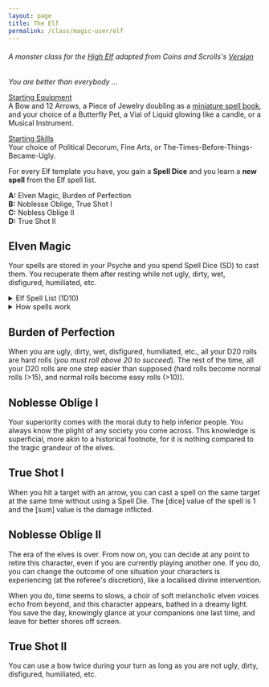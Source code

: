 ```yaml
---
layout: page
title: The Elf
permalink: /class/magic-user/elf
---
```


###### A monster class for the [High Elf](/monsters/elf-high) adapted from Coins and Scrolls's [Version](https://coinsandscrolls.blogspot.com/2017/05/osr-elves-and-elf-wizards.html)

_You are better than everybody ..._

<ins>Starting Equipment</ins><br>
A Bow and 12 Arrows, a Piece of Jewelry doubling as a [miniature spell book](https://goblinpunch.blogspot.com/2016/09/the-perfect-languages-of-elves.html), and your choice of a Butterfly Pet, a Vial of Liquid glowing like a candle, or a Musical Instrument.

<ins>Starting Skills</ins><br>
Your choice of Political Decorum, Fine Arts, or The-Times-Before-Things-Became-Ugly.

For every Elf template you have, you gain a **Spell Dice** and you learn a **new spell** from the Elf spell list.

**A:** Elven Magic, Burden of Perfection<br>
**B:** Noblesse Oblige, True Shot I<br>
**C:** Nobless Oblige II<br>
**D:** True Shot II<br>

## Elven Magic
Your spells are stored in your Psyche and you spend Spell Dice (SD) to cast them. You recuperate them after resting while not ugly, dirty, wet, disfigured, humiliated, etc.

<details markdown="1">
<summary>Elf Spell List (1D10)</summary>
1. [Beautify](/2020/11/13/beautify)
1. [Doom Foretold](/2020/11/13/doom-foretold/)
1. [Druidcraft](/2020/11/13/druidcraft)
1. [Empathic Vessel](/2020/11/13/empathic-vessel)
1. [Floral Salvage](/2020/11/13/floral-salvage)
1. [Gleam](/2020/11/12/gleam/)
1. [Illusion of Youth](/2020/11/12/illusion-of-youth)
1. [Moon Lust](/2020/11/13/moon-lust/)
1. [Old Rune](/2020/11/13/old-rune)
1. [Speak with Birds](/2020/11/13/speak-with-birds)
</details>
<details markdown="1">
<summary>How spells work</summary>
<ins>Spell Dice (SD)</ins><br>
You get 1 per Elf template. They are D6s.

Whenever you cast a spell, you choose how many SD to invest into it. The result of the spell depends on the number of [dice] and their [sum].

If a SD rolls a 1, 2 or 3, you don’t lose it. Otherwise, you lose it. You can’t cast without SD.

Every time you roll doubles you get closer to *Catastrophe*.

<ins>Catastrophe</ins><br>
Every time you roll doubles you gain 1 *Doom Point*. Roll a D20. If you roll equal to or below your doom score, you trigger a [catastrophe](/list/spell-catastrophe). Triples give 3 Points, and Quadruples, 6 points.
</details>

## Burden of Perfection
When you are ugly, dirty, wet, disfigured, humiliated, etc., all your D20 rolls are hard rolls (_you must roll above 20 to succeed_). The rest of the time, all your D20 rolls are one step easier than supposed (hard rolls become normal rolls (>15), and normal rolls become easy rolls (>10)). 

## Noblesse Oblige I
Your superiority comes with the moral duty to help inferior people. You always know the plight of any society you come across. This knowledge is superficial, more akin to a historical footnote, for it is nothing compared to the tragic grandeur of the elves.

## True Shot I
When you hit a target with an arrow, you can cast a spell on the same target at the same time without using a Spell Die. The [dice] value of the spell is 1 and the [sum] value is the damage inflicted.

## Noblesse Oblige II
The era of the elves is over. From now on, you can decide at any point to retire this character, even if you are currently playing another one. If you do, you can change the outcome of one situation your characters is experiencing (at the referee's discretion), like a localised divine intervention.

When you do, time seems to slows, a choir of soft melancholic elven voices echo from beyond, and this character appears, bathed in a dreamy light. You save the day, knowingly glance at your companions one last time, and leave for better shores off screen.

## True Shot II
You can use a bow twice during your turn as long as you are not ugly, dirty, disfigured, humiliated, etc.
